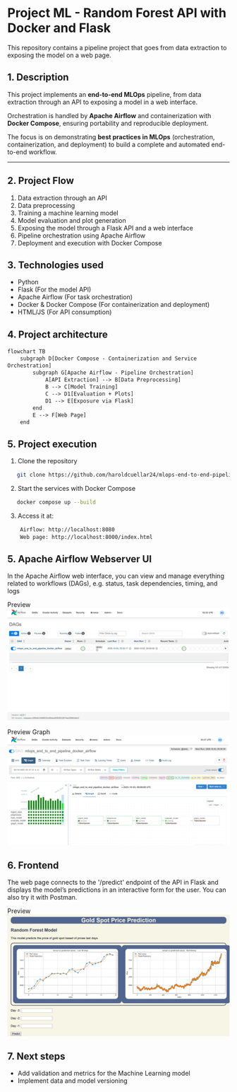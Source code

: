 # Project ML - Random Forest API with Docker and Flask
This repository contains a pipeline project that goes from data extraction to exposing the model on a web page.

## 1. Description
This project implements an **end-to-end MLOps** pipeline, from data extraction through an API to exposing a model in a web interface.

Orchestration is handled by **Apache Airflow** and containerization with **Docker Compose**, ensuring portability and reproducible deployment. 

The focus is on demonstrating **best practices in MLOps** (orchestration, containerization, and deployment) to build a complete and automated end-to-end workflow.

---

## 2. Project Flow

1. Data extraction through an API
2. Data preprocessing
3. Training a machine learning model
4. Model evaluation and plot generation
5. Exposing the model through a Flask API and a web interface
6. Pipeline orchestration using Apache Airflow
7. Deployment and execution with Docker Compose

## 3. Technologies used
* Python 
* Flask (For the model API)
* Apache Airflow (For task orchestration)
* Docker & Docker Compose (For containerization and deployment)
* HTML/JS (For API consumption)

## 4. Project architecture

```mermaid
flowchart TB
    subgraph D[Docker Compose - Containerization and Service Orchestration]
        subgraph G[Apache Airflow - Pipeline Orchestration]
            A[API Extraction] --> B[Data Preprocessing]
            B --> C[Model Training]
            C --> D1[Evaluation + Plots]
            D1 --> E[Exposure via Flask]
        end
        E --> F[Web Page]
    end
```
## 5. Project execution

1. Clone the repository
```bash
   git clone https://github.com/haroldcuellar24/mlops-end-to-end-pipeline-docker-airflow.git
```
2. Start the services with Docker Compose
```bash
   docker compose up --build
```
3. Access it at:
```bash
    Airflow: http://localhost:8080
    Web page: http://localhost:8000/index.html
```

## 5. Apache Airflow Webserver UI

In the Apache Airflow web interface, you can view and manage everything related to workflows (DAGs), e.g. status, task dependencies, timing, and logs

Preview
![Logo](images/airflow_web_page_snapshot_1.PNG)

Preview Graph
![Logo](images/airflow_web_page_snapshot_2.PNG)

## 6. Frontend

The web page connects to the '/predict' endpoint of the API in Flask and displays the model’s predictions in an interactive form for the user. You can also try it with Postman.

Preview
![Logo](images/web_page_snapshot.PNG)

## 7. Next steps
* Add validation and metrics for the Machine Learning model
* Implement data and model versioning